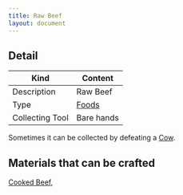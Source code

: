 ```yaml
---
title: Raw Beef
layout: document
---
```

## Detail

|Kind|Content|
|---|---|
|Description|Raw Beef|
|Type|[Foods](Foods)|
|Collecting Tool|Bare hands|

Sometimes it can be collected by defeating a [Cow](Cow).

## Materials that can be crafted

[Cooked Beef](Cooked_Beef),
